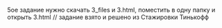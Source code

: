 5ое задание нужно скачать 3_files и 3.html, поместить в одну папку и открыть 3.html
// задание взято и решено из Стажировки Тинькофф 
